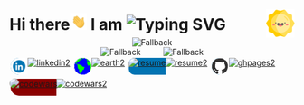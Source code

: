 <style>
  .header {
    display: flex;
    margin-top: 10px;
    padding: 0;
    align-items: center; 
    /*justify-content: center;*/
    justify-content: space-between;
  }

  .header h1 {
    margin: 0;
    padding: 0;
  }
  
  .header .wave {
    width: 30px;
    height: 30px;
  }
  
  .header .mode {
    width: 50px;
    height: 50px;
    margin-left: 10px; /* Adds spacing between text and image */
  }

  .gh-stats-1 { grid-area: top; }
  .gh-stats-2 { 
    display: flex;
    grid-area: bot; 
    align-items: baseline;
    justify-content: space-evenly;
  }
  .gh-stats {
    display: grid;
    grid-template-areas: 
      'top top top'
      '. bot .';
    text-align: center;
  }

  .social-links {
    display: flex;
    gap: 3px;
    flex-wrap: wrap;
  }

  .outer-tag {
    display: flex;
    align-items: center;
    /*justify-content: center;*/
    margin: 2px;
  }

  .outer-tag img {
    margin:0;
    padding: 0;
    height: 30px;
    width: auto;
  }

  .outer-tag img:nth-child(2) {
    border-top-right-radius: 5px;
    border-bottom-right-radius: 5px;
  }

  .outer-tag .earth {
    background-color: darkblue;
    border-top-left-radius: 150px;
    border-bottom-left-radius: 150px;
    padding: 0;
    margin: 0;
  }

 .outer-tag .linkedin {
    background-color: #0274B3;
    border-top-left-radius: 15px;
    border-bottom-left-radius: 15px;
    padding: 0;
    margin: 0;
  }

 .outer-tag .resume {
    background-color: #0274B3;
    border-top-left-radius: 10px;
    border-bottom-left-radius: 10px;
    padding: 0;
    margin: 0;
  }

  .outer-tag .ghpages {
    background-color: #0274B3;
    border-top-left-radius: 15px;
    border-bottom-left-radius: 15px;
    padding: 0;
    margin: 0;
  }

  .outer-tag .codewars {
    animation: pulse 1s infinite;
    /*background-color: darkred;*/
    border-top-left-radius: 15px;
    border-bottom-left-radius: 15px;
    padding: 0;
    margin: 0;
  }

  .outer-tag .codewars-wrapper {
    background-color: darkred;
    border-top-left-radius: 15px;
    border-bottom-left-radius: 15px;
    padding: 0;
    margin: 0;
    height: 30px;
    width: auto;
  }

  @keyframes pulse {
    0% {
      opacity: 0;
    }
    50% {
      transform: scale(1.4);
      opacity: 0.4;
    }
  }
</style>

<br/>

<div class="header">
    <h1>Hi there<img src="wave.gif" class="wave" alt="wave"> I am <img src="https://readme-typing-svg.demolab.com?font=Fira+Code&lines=Celal+Karako%C3%A7;Software+Engineer" alt="Typing SVG" /> </h1>
    <picture class="mode">
      <source media="(prefers-color-scheme: dark)" srcset="moon.png">
      <source media="(prefers-color-scheme: light)" srcset="sun.png">
      <img alt="Sun" src="sun.png">
    </picture>
</div>

<div class="gh-stats">
<div class="gh-stats-1">
<picture>
  <source media="(prefers-color-scheme: dark)" srcset="https://github-readme-stats.vercel.app/api?username=ckarakoc&theme=vue-dark&show_icons=true&hide_border=false&count_private=true&rank_icon=github">
  <source media="(prefers-color-scheme: light)" srcset="https://github-readme-stats.vercel.app/api?username=ckarakoc&theme=vue&show_icons=true&hide_border=false&count_private=true&rank_icon=github">
  <img alt="Fallback" src="https://github-readme-stats.vercel.app/api?username=ckarakoc&theme=vue-dark&show_icons=true&hide_border=true&count_private=true&rank_icon=github">
</picture>
</div>
<div class="gh-stats-2">
<picture>
  <source media="(prefers-color-scheme: dark)" srcset="https://github-readme-streak-stats.herokuapp.com/?user=ckarakoc&theme=vue-dark&hide_border=true">
  <source media="(prefers-color-scheme: light)" srcset="https://github-readme-streak-stats.herokuapp.com/?user=ckarakoc&theme=vue&hide_border=true">
  <img alt="Fallback" src="https://github-readme-streak-stats.herokuapp.com/?user=ckarakoc&theme=vue-dark&hide_border=true">
</picture>

<picture>
  <source media="(prefers-color-scheme: dark)" srcset="https://github-readme-stats.vercel.app/api/top-langs/?username=ckarakoc&theme=vue-dark&show_icons=true&hide_border=true&layout=compact">
  <source media="(prefers-color-scheme: light)" srcset="https://github-readme-stats.vercel.app/api/top-langs/?username=ckarakoc&theme=vue&show_icons=true&hide_border=true&layout=compact">
  <img alt="Fallback" src="https://github-readme-stats.vercel.app/api/top-langs/?username=ckarakoc&theme=vue-dark&show_icons=true&hide_border=true&layout=compact">
</picture>
</div>
</div>


<div class="social-links">
<a class="outer-tag" href="https://www.linkedin.com/in/celal-karakoç/">
  <img alt="linkedin" class="linkedin" src="linkedin.gif">
  <img alt="linkedin2" title="linkedin2" class="linkedin2" src="https://img.shields.io/badge/-linkedin-0274B3?style=for-the-badge"/>
</a>

<a class="outer-tag" href="https://www.ckarakoc.nl/">
  <img alt="earth" class="earth" src="earth.gif">
  <img alt="earth2" title="earth2" class="earth2" src="https://img.shields.io/badge/-website-darkblue?style=for-the-badge"/>
</a>

<a class="outer-tag" href="https://www.ckarakoc.nl/CV.pdf">
  <img alt="resume" class="resume" src="https://www.hs-straznice.cz/wp-content/uploads/2022/01/document.gif">
  <img alt="resume2" title="resume2" class="resume2" src="https://img.shields.io/badge/-resume-000000?style=for-the-badge"/>
</a>

<a class="outer-tag" href="https://ckarakoc.github.io/">
  <img alt="ghpages" class="ghpages" src="github.gif">
  <img alt="ghpages2" title="ghpages2" class="ghpages2" src="https://img.shields.io/badge/-portfolio-fff?style=for-the-badge"/>
</a>

<a class="outer-tag" href="https://www.codewars.com/users/ckarakoc">
  <div class="codewars-wrapper">
  <img alt="codewars" class="codewars" src="https://dka575ofm4ao0.cloudfront.net/pages-transactional_logos/retina/224027/cw-512-12b281b9-f8a8-4512-9050-dcc2a2c7bb89.png">
  </div>
  <img alt="codewars2" title="codewars2" class="codewars2" src="https://img.shields.io/badge/-codewars-darkred?style=for-the-badge"/>
</a>
</div>
